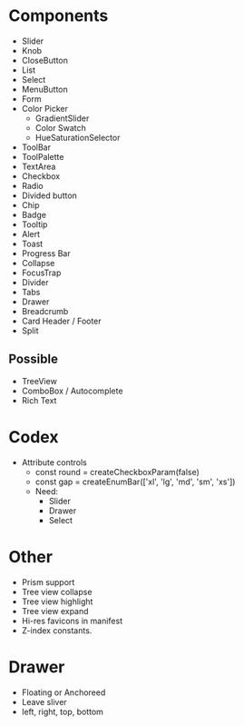 # Components

* Slider
* Knob
* CloseButton
* List
* Select
* MenuButton
* Form
* Color Picker
  * GradientSlider
  * Color Swatch
  * HueSaturationSelector
* ToolBar
* ToolPalette
* TextArea
* Checkbox
* Radio
* Divided button
* Chip
* Badge
* Tooltip
* Alert
* Toast
* Progress Bar
* Collapse
* FocusTrap
* Divider
* Tabs
* Drawer
* Breadcrumb
* Card Header / Footer
* Split

## Possible

* TreeView
* ComboBox / Autocomplete
* Rich Text

# Codex

* Attribute controls
  * const round = createCheckboxParam(false)
  * const gap = createEnumBar(['xl', 'lg', 'md', 'sm', 'xs'])
  * Need:
    * Slider
    * Drawer
    * Select

# Other

* Prism support
* Tree view collapse
* Tree view highlight
* Tree view expand
* Hi-res favicons in manifest
* Z-index constants.

# Drawer

  * Floating or Anchoreed
  * Leave sliver
  * left, right, top, bottom
